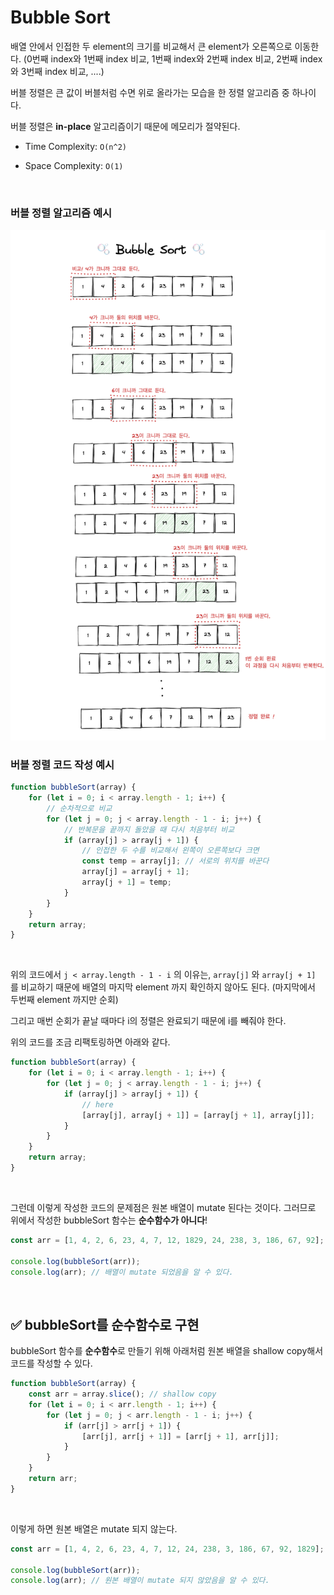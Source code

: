 # Bubble Sort

배열 안에서 인접한 두 element의 크기를 비교해서 큰 element가 오른쪽으로 이동한다. (0번째 index와 1번째 index 비교, 1번째 index와 2번째 index 비교, 2번째 index와 3번째 index 비교, ....)

버블 정렬은 큰 값이 버블처럼 수면 위로 올라가는 모습을 한 정렬 알고리즘 중 하나이다.

버블 정렬은 **in-place** 알고리즘이기 때문에 메모리가 절약된다.

- Time Complexity: `O(n^2)`

- Space Complexity: `O(1)`

<br/>

### 버블 정렬 알고리즘 예시

<img src="./bubbleSort.png" width="700">

<br/>

### 버블 정렬 코드 작성 예시

```js
function bubbleSort(array) {
	for (let i = 0; i < array.length - 1; i++) {
		// 순차적으로 비교
		for (let j = 0; j < array.length - 1 - i; j++) {
			// 반복문을 끝까지 돌았을 때 다시 처음부터 비교
			if (array[j] > array[j + 1]) {
				// 인접한 두 수를 비교해서 왼쪽이 오른쪽보다 크면
				const temp = array[j]; // 서로의 위치를 바꾼다
				array[j] = array[j + 1];
				array[j + 1] = temp;
			}
		}
	}
	return array;
}
```

<br/>

위의 코드에서 `j < array.length - 1 - i` 의 이유는, `array[j]` 와 `array[j + 1]` 를 비교하기 때문에 배열의 마지막 element 까지 확인하지 않아도 된다. (마지막에서 두번째 element 까지만 순회)

그리고 매번 순회가 끝날 때마다 i의 정렬은 완료되기 때문에 i를 빼줘야 한다.

위의 코드를 조금 리팩토링하면 아래와 같다.

```js
function bubbleSort(array) {
	for (let i = 0; i < array.length - 1; i++) {
		for (let j = 0; j < array.length - 1 - i; j++) {
			if (array[j] > array[j + 1]) {
				// here
				[array[j], array[j + 1]] = [array[j + 1], array[j]];
			}
		}
	}
	return array;
}
```

<br/>

그런데 이렇게 작성한 코드의 문제점은 원본 배열이 mutate 된다는 것이다. 그러므로 위에서 작성한 bubbleSort 함수는 **순수함수가 아니다**!

```js
const arr = [1, 4, 2, 6, 23, 4, 7, 12, 1829, 24, 238, 3, 186, 67, 92];

console.log(bubbleSort(arr));
console.log(arr); // 배열이 mutate 되었음을 알 수 있다.
```

<br/>

## ✅ bubbleSort를 순수함수로 구현

bubbleSort 함수를 **순수함수**로 만들기 위해 아래처럼 원본 배열을 shallow copy해서 코드를 작성할 수 있다.

```js
function bubbleSort(array) {
	const arr = array.slice(); // shallow copy
	for (let i = 0; i < arr.length - 1; i++) {
		for (let j = 0; j < arr.length - 1 - i; j++) {
			if (arr[j] > arr[j + 1]) {
				[arr[j], arr[j + 1]] = [arr[j + 1], arr[j]];
			}
		}
	}
	return arr;
}
```

<br/>

이렇게 하면 원본 배열은 mutate 되지 않는다.

```js
const arr = [1, 4, 2, 6, 23, 4, 7, 12, 24, 238, 3, 186, 67, 92, 1829];

console.log(bubbleSort(arr));
console.log(arr); // 원본 배열이 mutate 되지 않았음을 알 수 있다.
```

